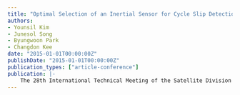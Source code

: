 ```yaml
---
title: "Optimal Selection of an Inertial Sensor for Cycle Slip Detection by Considering INS Output Errors"
authors:
- Younsil Kim
- Junesol Song
- Byungwoon Park
- Changdon Kee
date: "2015-01-01T00:00:00Z"
publishDate: "2015-01-01T00:00:00Z"
publication_types: ["article-conference"]
publication: |-
    The 28th International Technical Meeting of the Satellite Division of The Institute of Navigation (ION GNSS+ 2015)
---
```

